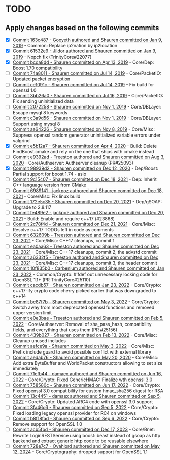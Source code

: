 # TODO

## Apply changes based on the following commits

- [x] [Commit 163c487 - Gooyeth authored and Shauren committed on Jan 9, 2019](https://github.com/idairfguido/TrinityCore/commit/163c487be7e60ab0488dade3e3170c9b7b9b5f68#diff-9548ad5730e018dba61771500dfc778592a20e2bc587d475f7669ed2be7cfc66L437) - Common: Replace ip2nation by ip2location
- [x] [Commit 61532e9 - Jildor authored and Shauren committed on Jan 9, 2019](https://github.com/idairfguido/TrinityCore/commit/61532e9816f750ae1690f8d5fca92525d6297ab6) - Nopch fix (TrinityCore#22077)
- [x] [Commit bcda8dd - Shauren committed on Apr 13, 2019](https://github.com/idairfguido/TrinityCore/commit/bcda8dd7421cfa1950a3e47081f2f28d032d38ac) - Core/Dep: Boost 1.70 compatibility
- [ ] [Commit 74a8011 - Shauren committed on Jul 14, 2019](https://github.com/idairfguido/TrinityCore/commit/74a801182a39358d62b596642c82c5f6c6e242e9) - Core/PacketIO: Updated packet encryption
- [ ] [Commit ce1091c - Shauren committed on Jul 14, 2019](https://github.com/TrinityCore/TrinityCore/commit/ce1091cf880d449ab41e171724680b8112b9319a) - Fix build for openssl 1.0
- [ ] [Commit 3bb26a0 - Shauren committed on Jul 16, 2019](https://github.com/TrinityCore/TrinityCore/commit/3bb26a04f2ceb8b302f4727ed1487f190aaba51b) - Core/PacketIO: Fix sending uninitialized data
- [ ] [Commit 2072258 - Shauren committed on Nov 1, 2019](https://github.com/idairfguido/TrinityCore/commit/2072258ef44e89e30256d529686ae2b8dc2b5f0d#diff-d0fcad7148692a88de31040e8ddd61d9a451c5d48f474eb8abaf708cd8939264R289) - Core/DBLayer: Escape mysql 8 keywords
- [ ] [Commit c3a9d56   - Shauren committed on Nov 1, 2019](https://github.com/idairfguido/TrinityCore/commit/c3a9d56b56b665133707f587ecb1bd1c272f6911) - Core/DBLayer: Support using mysql 8
- [ ] [Commit aa64226 - Shauren committed on Nov 8, 2019](https://github.com/idairfguido/TrinityCore/commit/aa64226b64bcad428a3d6207b322a48f97d5cf42) - Core/Misc: Suppress openssl random generator uninitialized variable errors under valgrind
- [x] [Commit e5b12a7 - Shauren committed on Apr 4, 2020](https://github.com/idairfguido/TrinityCore/commit/e5b12a76dcd3348ff5ddc3e79da4d4a9f6837351) - Build: Delete FindBoost.cmake and rely on the one that ships with cmake instead
- [ ] [Commit e9392ad - Treeston authored and Shauren committed on Aug 3, 2020](https://github.com/idairfguido/TrinityCore/commit/e9392ad28767626e519c463e2110184d71ba8426) - Core/Authserver: Authserver cleanup (PR#25093)
- [x] [Commit 98939d2 - Shauren committed on Dec 12, 2020](https://github.com/idairfguido/TrinityCore/commit/98939d258aa013a6ab1040e08e4ac1d1ac56e909) - Dep/Boost: Partial support for boost 1.74 - asio
- [ ] [Commit 9c15407 - Shauren committed on Dec 18, 2021](https://github.com/TrinityCore/TrinityCore/commit/9c154074ed6c16640ce60a8e3ff28cc06f341442) - Dep: Inherit C++ language version from CMake
- [ ] [Commit 6989141 - jackpoz authored and Shauren committed on Dec 18, 2021](https://github.com/TrinityCore/TrinityCore/commit/6989141e71cd035e029ad4866530d53a0337872f) - Core/Misc: Fix linux build
- [ ] [Commit 172e5c35 - Shauren committed on Dec 20, 2021](https://github.com/idairfguido/TrinityCore/commit/172e5c3577f99331743f7d3c81de738811781552#diff-7c1fa8c03a5b889e4989171c0ae177c5f8451897ffda38644c3fecbeed749646) - Dep/gSOAP: Upgrade to 2.8.117
- [ ] [Commit fe489e2 - jackpoz authored and Shauren committed on Dec 20, 2021](https://github.com/TrinityCore/TrinityCore/commit/fe489e2be1312bc559d0c38691c9741ad69cfec8) - Build: Enable and require c++17 (#23868)
- [ ] [Commit 2c78f4d - Shauren committed on Dec 21, 2021](https://github.com/TrinityCore/TrinityCore/commit/2c78f4dd1f52200e7061b809bb472dbcd499962e) - Core/Misc: Resolve c++17 TODOs left in code as comments
- [ ] [Commit 632609b - Treeston authored and Shauren committed on Dec 23, 2021](https://github.com/TrinityCore/TrinityCore/commit/632609b897c7268bd18997633019dde98dd2e6d6) - Core/Misc: C++17 cleanups, commit 1
- [ ] [Commit ea0aa63 - Treeston authored and Shauren committed on Dec 23, 2021](https://github.com/TrinityCore/TrinityCore/commit/ea0aa63d96cac461dd0b473437f1143898d3c3b5) - Core/Misc: C++17 cleanups, commit 2, the advstd commit
- [ ] [Commit a6332f5 - Treeston authored and Shauren committed on Dec 23, 2021](https://github.com/TrinityCore/TrinityCore/commit/a6332f5dececbc5301c2c30931dfdc23e4aab717) - Core/Misc: C++17 cleanups, commit 3, the header commit
- [ ] [Commit 10f835b0 - Carbenium authored and Shauren committed on Jan 23, 2022](https://github.com/idairfguido/TrinityCore/commit/10f835b058ffa517866b08efe6634b0d5226bb66) - Common/Crypto: #ifdef out unnecessary locking code for OpenSSL 1.1+ (PR TrinityCore#25110)
- [ ] [Commit cacdb57 - Shauren committed on Jan 23, 2022](https://github.com/TrinityCore/TrinityCore/commit/cacdb57c9cd302e5d746e96cc37aa395564279c6) - Core/Crypto: c++17-ify crypto code cherry picked earlier that was downgraded to c++14
- [ ] [Commit bc87f7b  - Shauren committed on May 3, 2022](https://github.com/idairfguido/TrinityCore/commit/bc87f7b337154e683369a3790ee8fd1a7d4cba98) - Core/Crypto: Switch away from most deprecated openssl functions and removed upper version limit
- [ ] [Commit e0e3bae - Treeston authored and Shauren committed on Feb 5, 2022](https://github.com/TrinityCore/TrinityCore/commit/e0e3bae82cfb6c70ba810997104054ab6ca77e99) - Core/Authserver: Removal of sha_pass_hash, compatibility fields, and everything that uses them (PR #25156)
- [ ] [Commit 439b027 - Shauren committed on Feb 13, 2022](https://github.com/TrinityCore/TrinityCore/commit/439b027d48a32848e162927f50df1564b985c866) - Core/Misc: Cleanup unused includes
- [ ] [Commit aefce9a - Shauren committed on May 3, 2022](https://github.com/TrinityCore/TrinityCore/commit/aefce9a25cc1af82d91b07b819bf715fbce41b2f) - Core/Misc: Prefix include guard to avoid possible conflict with external library
- [ ] [Commit aedab76 - Shauren committed on May 20, 2020](https://github.com/idairfguido/TrinityCore/commit/aedab76a119d2270d50e4f8692841fc9132c1fdf) - Core/Misc: Add extra ByteBuffer and WorldPacket constructors allowing to set size immediately
- [ ] [Commit 71efb44 - damaex authored and Shauren committed on Jun 16, 2022](https://github.com/TrinityCore/TrinityCore/commit/71efb44dbdae2ad3da2542fc10d8b87fc9a2f902) - Core/Crypto: Fixed GenericHMAC::Finalize wth openssl 3.0
- [ ] [Commit 758580c - Shauren committed on Jun 17, 2022](https://github.com/TrinityCore/TrinityCore/commit/758580c0760c799f2b870d2a898120eb6065dc42) - Core/Crypto: Fixed openssl 3.0 compatibility for custom hmac_sha256 digest for RSA
- [ ] [Commit 13c4451 - damaex authored and Shauren committed on Sep 5, 2022](https://github.com/TrinityCore/TrinityCore/commit/13c44517da23d6e1adf2cb9b526d3181516a1cb2) - Core/Crypto: Updated ARC4 code with openssl 3.0 support
- [ ] [Commit 3fa46c6 - Shauren committed on Sep 5, 2022](https://github.com/idairfguido/TrinityCore/commit/3fa46c6dc10459163aa9d225f27e59cb4cc7d498) - Core/Crypto: Fixed loading legacy openssl provider for RC4 on windows
- [ ] [Commit b8f18fad - Shauren committed on Sep 6, 2022](https://github.com/idairfguido/TrinityCore/commit/b8f18fad29df98d5e8dee1ba28cd5f01fbdf9832) - Core/Crypto: Remove support for OpenSSL 1.0
- [ ] [Commit acb5fbd - Shauren committed on Dec 17, 2023](https://github.com/idairfguido/TrinityCore/commit/acb5fbd48b5bd911dd0da6016a3d86d4c64724b6#diff-a645037feff76ae5c4c254124c6fc8bd785e5810b6f38b8cd4eb0848864ca395) - Core/Bnet: Rewrite LoginRESTService using boost::beast instead of gsoap as http backend and extract generic http code to be reusable elsewhere
- [ ] [Commit 728e7c7 - Ovahlord authored and Shauren committed on May 12, 2024](https://github.com/idairfguido/TrinityCore/commit/728e7c7fcf2435172a86e621746db5218bdda0cd) - Core/Cryptography: dropped support for OpenSSL 1.1
